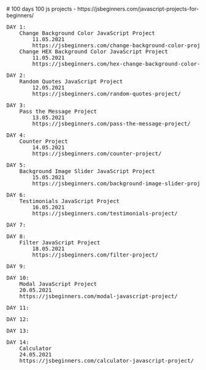 <p># 100 days 100 js projects - https://jsbeginners.com/javascript-projects-for-beginners/</p>

<pre>
DAY 1: 
	Change Background Color JavaScript Project
		11.05.2021
		https://jsbeginners.com/change-background-color-project/
	Change HEX Background Color JavaScript Project
		11.05.2021
		https://jsbeginners.com/hex-change-background-color-project/
</pre>

<pre>
DAY 2: 
	Random Quotes JavaScript Project
		12.05.2021
		https://jsbeginners.com/random-quotes-project/
</pre>
<pre>
DAY 3: 
	Pass the Message Project
		13.05.2021
		https://jsbeginners.com/pass-the-message-project/
</pre>
<pre>
DAY 4: 
	Counter Project
		14.05.2021
		https://jsbeginners.com/counter-project/
</pre>
<pre>
DAY 5: 
	Background Image Slider JavaScript Project
		15.05.2021
		https://jsbeginners.com/background-image-slider-project/
</pre>
<pre>
DAY 6: 
	Testimonials JavaScript Project
		16.05.2021
		https://jsbeginners.com/testimonials-project/
</pre>
<pre>
DAY 7:
</pre>
<pre>
DAY 8: 
	Filter JavaScript Project
		18.05.2021
		https://jsbeginners.com/filter-project/
</pre>
<pre>
DAY 9:
</pre>
<pre>
DAY 10:
	Modal JavaScript Project
	20.05.2021
	https://jsbeginners.com/modal-javascript-project/
</pre>
<pre>
DAY 11:
</pre>
<pre>
DAY 12:
</pre>
<pre>
DAY 13:
</pre>
<pre>
DAY 14:
	Calculator
	24.05.2021
	https://jsbeginners.com/calculator-javascript-project/
</pre>
	




